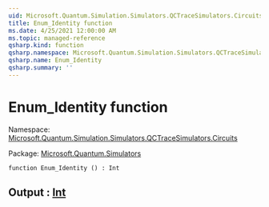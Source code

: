 ```yaml
---
uid: Microsoft.Quantum.Simulation.Simulators.QCTraceSimulators.Circuits.Enum_Identity
title: Enum_Identity function
ms.date: 4/25/2021 12:00:00 AM
ms.topic: managed-reference
qsharp.kind: function
qsharp.namespace: Microsoft.Quantum.Simulation.Simulators.QCTraceSimulators.Circuits
qsharp.name: Enum_Identity
qsharp.summary: ''
---
```


# Enum_Identity function

Namespace: [Microsoft.Quantum.Simulation.Simulators.QCTraceSimulators.Circuits](xref:Microsoft.Quantum.Simulation.Simulators.QCTraceSimulators.Circuits)

Package: [Microsoft.Quantum.Simulators](https://nuget.org/packages/Microsoft.Quantum.Simulators)




```qsharp
function Enum_Identity () : Int
```


## Output : [Int](xref:microsoft.quantum.qsharp.valueliterals#int-literals)

